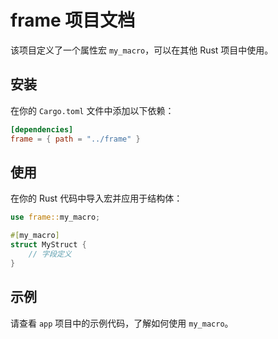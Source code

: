 # frame 项目文档

该项目定义了一个属性宏 `my_macro`，可以在其他 Rust 项目中使用。

## 安装

在你的 `Cargo.toml` 文件中添加以下依赖：

```toml
[dependencies]
frame = { path = "../frame" }
```

## 使用

在你的 Rust 代码中导入宏并应用于结构体：

```rust
use frame::my_macro;

#[my_macro]
struct MyStruct {
    // 字段定义
}
```

## 示例

请查看 `app` 项目中的示例代码，了解如何使用 `my_macro`。